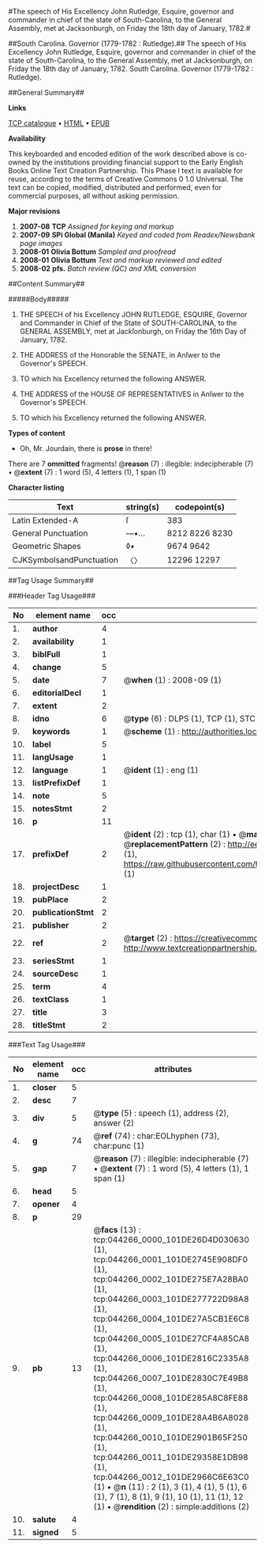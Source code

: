 #The speech of His Excellency John Rutledge, Esquire, governor and commander in chief of the state of South-Carolina, to the General Assembly, met at Jacksonburgh, on Friday the 18th day of January, 1782.#

##South Carolina. Governor (1779-1782 : Rutledge).##
The speech of His Excellency John Rutledge, Esquire, governor and commander in chief of the state of South-Carolina, to the General Assembly, met at Jacksonburgh, on Friday the 18th day of January, 1782.
South Carolina. Governor (1779-1782 : Rutledge).

##General Summary##

**Links**

[TCP catalogue](http://www.ota.ox.ac.uk/tcp/)  • 
[HTML](http://tei.it.ox.ac.uk/tcp/Texts-HTML/free/N33/N33746.html)  • 
[EPUB](http://tei.it.ox.ac.uk/tcp/Texts-EPUB/free/N33/N33746.epub)

**Availability**

This keyboarded and encoded edition of the
	       work described above is co-owned by the institutions
	       providing financial support to the Early English Books
	       Online Text Creation Partnership. This Phase I text is
	       available for reuse, according to the terms of Creative
	       Commons 0 1.0 Universal. The text can be copied,
	       modified, distributed and performed, even for
	       commercial purposes, all without asking permission.

**Major revisions**

1. __2007-08__ __TCP__ *Assigned for keying and markup*
1. __2007-09__ __SPi Global (Manila)__ *Keyed and coded from Readex/Newsbank page images*
1. __2008-01__ __Olivia Bottum__ *Sampled and proofread*
1. __2008-01__ __Olivia Bottum__ *Text and markup reviewed and edited*
1. __2008-02__ __pfs.__ *Batch review (QC) and XML conversion*

##Content Summary##

#####Body#####

1. THE SPEECH of his Excellency JOHN RUTLEDGE, ESQUIRE, Governor and Commander in Chief of the State of SOUTH-CAROLINA, to the GENERAL ASSEMBLY, met at Jackſonburgh, on Friday the 16th Day of January, 1782.

1. THE ADDRESS of the Honorable the SENATE, in Anſwer to the Governor's SPEECH.

1. TO which his Excellency returned the following ANSWER.

1. THE ADDRESS of the HOUSE OF REPRESENTATIVES in Anſwer to the Governor's SPEECH.

1. TO which his Excellency returned the following ANSWER.

**Types of content**

  * Oh, Mr. Jourdain, there is **prose** in there!

There are 7 **ommitted** fragments! 
 @__reason__ (7) : illegible: indecipherable (7)  •  @__extent__ (7) : 1 word (5), 4 letters (1), 1 span (1)

**Character listing**


|Text|string(s)|codepoint(s)|
|---|---|---|
|Latin Extended-A|ſ|383|
|General Punctuation|—•…|8212 8226 8230|
|Geometric Shapes|◊▪|9674 9642|
|CJKSymbolsandPunctuation|〈〉|12296 12297|

##Tag Usage Summary##

###Header Tag Usage###

|No|element name|occ|attributes|
|---|---|---|---|
|1.|__author__|4||
|2.|__availability__|1||
|3.|__biblFull__|1||
|4.|__change__|5||
|5.|__date__|7| @__when__ (1) : 2008-09 (1)|
|6.|__editorialDecl__|1||
|7.|__extent__|2||
|8.|__idno__|6| @__type__ (6) : DLPS (1), TCP (1), STC (1), NOTIS (1), IMAGE-SET (1), EVANS-CITATION (1)|
|9.|__keywords__|1| @__scheme__ (1) : http://authorities.loc.gov/ (1)|
|10.|__label__|5||
|11.|__langUsage__|1||
|12.|__language__|1| @__ident__ (1) : eng (1)|
|13.|__listPrefixDef__|1||
|14.|__note__|5||
|15.|__notesStmt__|2||
|16.|__p__|11||
|17.|__prefixDef__|2| @__ident__ (2) : tcp (1), char (1)  •  @__matchPattern__ (2) : ([0-9\-]+):([0-9IVX]+) (1), (.+) (1)  •  @__replacementPattern__ (2) : http://eebo.chadwyck.com/downloadtiff?vid=$1&page=$2 (1), https://raw.githubusercontent.com/textcreationpartnership/Texts/master/tcpchars.xml#$1 (1)|
|18.|__projectDesc__|1||
|19.|__pubPlace__|2||
|20.|__publicationStmt__|2||
|21.|__publisher__|2||
|22.|__ref__|2| @__target__ (2) : https://creativecommons.org/publicdomain/zero/1.0/ (1), http://www.textcreationpartnership.org/docs/. (1)|
|23.|__seriesStmt__|1||
|24.|__sourceDesc__|1||
|25.|__term__|4||
|26.|__textClass__|1||
|27.|__title__|3||
|28.|__titleStmt__|2||


###Text Tag Usage###

|No|element name|occ|attributes|
|---|---|---|---|
|1.|__closer__|5||
|2.|__desc__|7||
|3.|__div__|5| @__type__ (5) : speech (1), address (2), answer (2)|
|4.|__g__|74| @__ref__ (74) : char:EOLhyphen (73), char:punc (1)|
|5.|__gap__|7| @__reason__ (7) : illegible: indecipherable (7)  •  @__extent__ (7) : 1 word (5), 4 letters (1), 1 span (1)|
|6.|__head__|5||
|7.|__opener__|4||
|8.|__p__|29||
|9.|__pb__|13| @__facs__ (13) : tcp:044266_0000_101DE26D4D030630 (1), tcp:044266_0001_101DE2745E908DF0 (1), tcp:044266_0002_101DE275E7A28BA0 (1), tcp:044266_0003_101DE277722D98A8 (1), tcp:044266_0004_101DE27A5CB1E6C8 (1), tcp:044266_0005_101DE27CF4A85CA8 (1), tcp:044266_0006_101DE2816C2335A8 (1), tcp:044266_0007_101DE2830C7E49B8 (1), tcp:044266_0008_101DE285A8C8FE88 (1), tcp:044266_0009_101DE28A4B6A8028 (1), tcp:044266_0010_101DE2901B65F250 (1), tcp:044266_0011_101DE29358E1DB98 (1), tcp:044266_0012_101DE2966C6E63C0 (1)  •  @__n__ (11) : 2 (1), 3 (1), 4 (1), 5 (1), 6 (1), 7 (1), 8 (1), 9 (1), 10 (1), 11 (1), 12 (1)  •  @__rendition__ (2) : simple:additions (2)|
|10.|__salute__|4||
|11.|__signed__|5||
